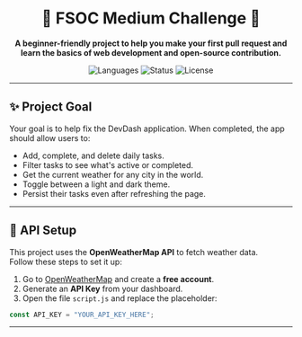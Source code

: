 <div align="center">

# 🚀  FSOC Medium Challenge 🚀

**A beginner-friendly project to help you make your first pull request and learn the basics of web development and open-source contribution.**

<p>
<img alt="Languages" src="https://img.shields.io/static/v1?label=Languages&message=HTML%2C%20CSS%2C%20JS&color=blue&style=for-the-badge">
<img alt="Status" src="https://img.shields.io/static/v1?label=Status&message=Accepting%20PRs&color=brightgreen&style=for-the-badge">
<img alt="License" src="https://img.shields.io/static/v1?label=License&message=MIT&color=lightgrey&style=for-the-badge">
</p>

</div>

---

## ✨ Project Goal

Your goal is to help fix the DevDash application. When completed, the app should allow users to:

- Add, complete, and delete daily tasks.
- Filter tasks to see what's active or completed.
- Get the current weather for any city in the world.
- Toggle between a light and dark theme.
- Persist their tasks even after refreshing the page.

---

## 🔑 API Setup

This project uses the **OpenWeatherMap API** to fetch weather data.  
Follow these steps to set it up:

1. Go to [OpenWeatherMap](https://openweathermap.org/api) and create a **free account**.  
2. Generate an **API Key** from your dashboard.  
3. Open the file `script.js` and replace the placeholder:  

```js
const API_KEY = "YOUR_API_KEY_HERE";
```

</div> 





---
